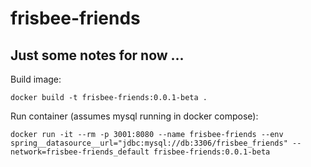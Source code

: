 # frisbee-friends

## Just some notes for now ...

Build image:
```
docker build -t frisbee-friends:0.0.1-beta .
```

Run container (assumes mysql running in docker compose):
```
docker run -it --rm -p 3001:8080 --name frisbee-friends --env spring__datasource__url="jdbc:mysql://db:3306/frisbee_friends" --network=frisbee-friends_default frisbee-friends:0.0.1-beta
```